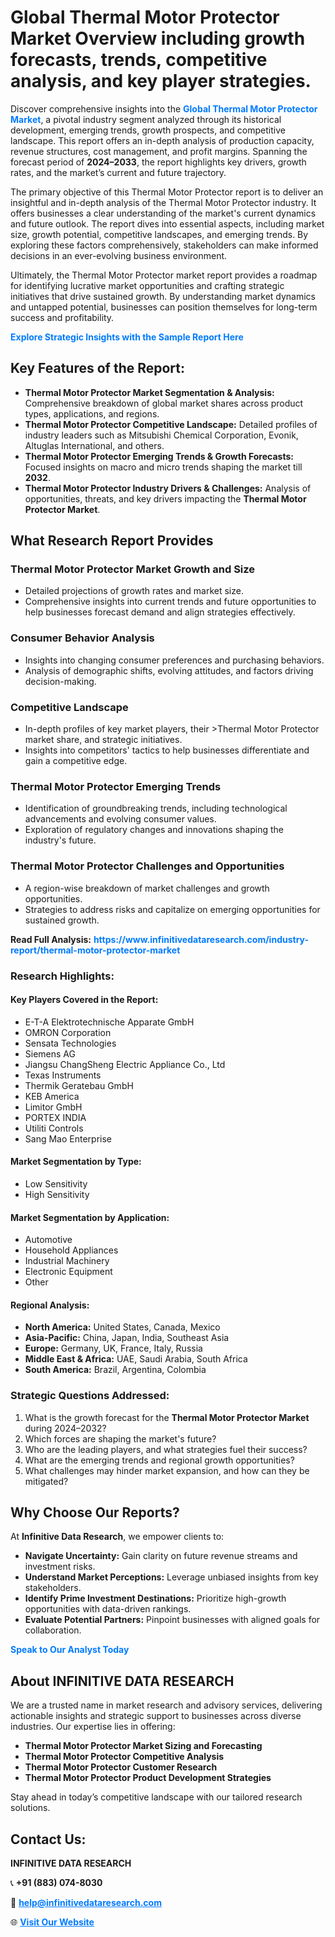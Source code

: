 <h1>Global Thermal Motor Protector Market Overview including growth forecasts, trends, competitive analysis, and key player strategies.</h1>
<p>
Discover comprehensive insights into the 
<a href="https://www.infinitivedataresearch.com/industry-report/thermal-motor-protector-market" rel="dofollow" style="color: #007BFF; text-decoration: none;"><strong>Global Thermal Motor Protector Market</strong></a>, a pivotal industry segment analyzed through its historical development, emerging trends, growth prospects, and competitive landscape. This report offers an in-depth analysis of production capacity, revenue structures, cost management, and profit margins. Spanning the forecast period of <strong>2024–2033</strong>, the report highlights key drivers, growth rates, and the market’s current and future trajectory.
</p>
<p>
The primary objective of this Thermal Motor Protector report is to deliver an insightful and in-depth analysis of the Thermal Motor Protector industry. It offers businesses a clear understanding of the market's current dynamics and future outlook. The report dives into essential aspects, including market size, growth potential, competitive landscapes, and emerging trends. By exploring these factors comprehensively, stakeholders can make informed decisions in an ever-evolving business environment.
</p>
<p>
Ultimately, the Thermal Motor Protector market report provides a roadmap for identifying lucrative market opportunities and crafting strategic initiatives that drive sustained growth. By understanding market dynamics and untapped potential, businesses can position themselves for long-term success and profitability.
</p>
<p>
<a href="https://www.infinitivedataresearch.com/request-sample/reportId=106553" style="color: #007BFF; text-decoration: none;"><strong>Explore Strategic Insights with the Sample Report Here</strong></a>
</p>

<h2>Key Features of the Report:</h2>
<ul>
<li><strong>Thermal Motor Protector Market Segmentation & Analysis:</strong> Comprehensive breakdown of global market shares across product types, applications, and regions.</li>
<li><strong>Thermal Motor Protector Competitive Landscape:</strong> Detailed profiles of industry leaders such as Mitsubishi Chemical Corporation, Evonik, Altuglas International, and others.</li>
<li><strong>Thermal Motor Protector Emerging Trends & Growth Forecasts:</strong> Focused insights on macro and micro trends shaping the market till <strong>2032</strong>.</li>
<li><strong>Thermal Motor Protector Industry Drivers & Challenges:</strong> Analysis of opportunities, threats, and key drivers impacting the <strong>Thermal Motor Protector Market</strong>.</li>
</ul>

<h2>What Research Report Provides</h2>
<h3>Thermal Motor Protector Market Growth and Size</h3>
<ul>
<li>Detailed projections of growth rates and market size.</li>
<li>Comprehensive insights into current trends and future opportunities to help businesses forecast demand and align strategies effectively.</li>
</ul>

<h3>Consumer Behavior Analysis</h3>
<ul>
<li>Insights into changing consumer preferences and purchasing behaviors.</li>
<li>Analysis of demographic shifts, evolving attitudes, and factors driving decision-making.</li>
</ul>

<h3>Competitive Landscape</h3>
<ul>
<li>In-depth profiles of key market players, their >Thermal Motor Protector market share, and strategic initiatives.</li>
<li>Insights into competitors' tactics to help businesses differentiate and gain a competitive edge.</li>
</ul>

<h3>Thermal Motor Protector Emerging Trends</h3>
<ul>
<li>Identification of groundbreaking trends, including technological advancements and evolving consumer values.</li>
<li>Exploration of regulatory changes and innovations shaping the industry's future.</li>
</ul>

<h3>Thermal Motor Protector Challenges and Opportunities</h3>
<ul>
<li>A region-wise breakdown of market challenges and growth opportunities.</li>
<li>Strategies to address risks and capitalize on emerging opportunities for sustained growth.</li>
</ul>
<p><strong>Read Full Analysis:</strong> <a href="https://www.infinitivedataresearch.com/industry-report/thermal-motor-protector-market" rel="dofollow" style="color: #007BFF; text-decoration: none;"><strong>https://www.infinitivedataresearch.com/industry-report/thermal-motor-protector-market</strong></a></p>
<h3>Research Highlights:</h3>
<h4>Key Players Covered in the Report:</h4>
<ul><li>E-T-A Elektrotechnische Apparate GmbH</li><li>OMRON Corporation</li><li>Sensata Technologies</li><li>Siemens AG</li><li>Jiangsu ChangSheng Electric Appliance Co., Ltd</li><li>Texas Instruments</li><li>Thermik Geratebau GmbH</li><li>KEB America</li><li>Limitor GmbH</li><li>PORTEX INDIA</li><li>Utiliti Controls</li><li>Sang Mao Enterprise</li></ul>
<h4>Market Segmentation by Type:</h4>
<ul><li>Low Sensitivity</li><li>High Sensitivity</li></ul>
<h4>Market Segmentation by Application:</h4>
<ul><li>Automotive</li><li>Household Appliances</li><li>Industrial Machinery</li><li>Electronic Equipment</li><li>Other</li></ul>

<h4>Regional Analysis:</h4>
<ul>
<li><strong>North America:</strong> United States, Canada, Mexico</li>
<li><strong>Asia-Pacific:</strong> China, Japan, India, Southeast Asia</li>
<li><strong>Europe:</strong> Germany, UK, France, Italy, Russia</li>
<li><strong>Middle East & Africa:</strong> UAE, Saudi Arabia, South Africa</li>
<li><strong>South America:</strong> Brazil, Argentina, Colombia</li>
</ul>

<h3>Strategic Questions Addressed:</h3>
<ol>
<li>What is the growth forecast for the <strong>Thermal Motor Protector Market</strong> during 2024–2032?</li>
<li>Which forces are shaping the market's future?</li>
<li>Who are the leading players, and what strategies fuel their success?</li>
<li>What are the emerging trends and regional growth opportunities?</li>
<li>What challenges may hinder market expansion, and how can they be mitigated?</li>
</ol>

<h2>Why Choose Our Reports?</h2>
<p>At <strong>Infinitive Data Research</strong>, we empower clients to:</p>
<ul>
<li><strong>Navigate Uncertainty:</strong> Gain clarity on future revenue streams and investment risks.</li>
<li><strong>Understand Market Perceptions:</strong> Leverage unbiased insights from key stakeholders.</li>
<li><strong>Identify Prime Investment Destinations:</strong> Prioritize high-growth opportunities with data-driven rankings.</li>
<li><strong>Evaluate Potential Partners:</strong> Pinpoint businesses with aligned goals for collaboration.</li>
</ul>
<p><a href="https://www.infinitivedataresearch.com/industry-report/thermal-motor-protector-market" rel="dofollow" style="color: #007BFF; text-decoration: none;"><strong>Speak to Our Analyst Today</strong></a></p>

<h2>About INFINITIVE DATA RESEARCH</h2>
<p>We are a trusted name in market research and advisory services, delivering actionable insights and strategic support to businesses across diverse industries. Our expertise lies in offering:</p>
<ul>
<li><strong>Thermal Motor Protector Market Sizing and Forecasting</strong></li>
<li><strong>Thermal Motor Protector Competitive Analysis</strong></li>
<li><strong>Thermal Motor Protector Customer Research</strong></li>
<li><strong>Thermal Motor Protector Product Development Strategies</strong></li>
</ul>
<p>Stay ahead in today’s competitive landscape with our tailored research solutions.</p>

<h2>Contact Us:</h2>
<p><strong>INFINITIVE DATA RESEARCH</strong></p>
<p>📞 <strong>+91 (883) 074-8030</strong></p>
<p>📧 <strong><a href="mailto:help@infinitivedataresearch.com" style="color: #007BFF;">help@infinitivedataresearch.com</a></strong></p>
<p>🌐 <strong><a href="https://www.infinitivedataresearch.com" rel="dofollow" style="color: #007BFF;">Visit Our Website</a></strong></p>